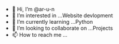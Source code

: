 - 👋 Hi, I’m @ar-u-n
- 👀 I’m interested in ...Website devlopment
- 🌱 I’m currently learning ...Python
- 💞️ I’m looking to collaborate on ...Projects
- 📫 How to reach me ...

<!---
ar-u-n/ar-u-n is a ✨ special ✨ repository because its `README.md` (this file) appears on your GitHub profile.
You can click the Preview link to take a look at your changes.
--->
